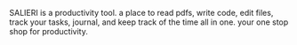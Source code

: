 SALIERI is a productivity tool. a place to read pdfs, write code, edit files, track your tasks, journal, and keep track of the time all in one. your one stop shop for productivity. 
